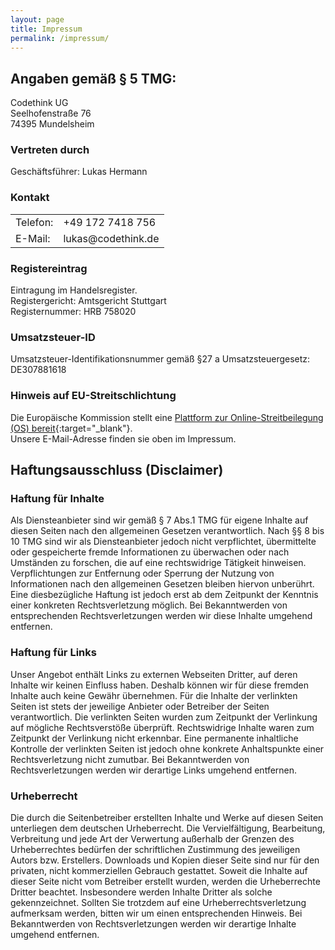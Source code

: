 ```yaml
---
layout: page
title: Impressum
permalink: /impressum/
---
```


## Angaben gemäß § 5 TMG:

Codethink UG
<br />Seelhofenstraße 76
<br />74395 Mundelsheim

### Vertreten durch

Geschäftsführer: Lukas Hermann

### Kontakt

<table>
	<tr>
		<td>Telefon:</td>
		<td>+49 172 7418 756</td>
	</tr>
	<tr>
		<td>E-Mail:</td>
		<td>lukas@codethink.de</td>
	</tr>
</table>

### Registereintrag

Eintragung im Handelsregister.
<br />Registergericht: Amtsgericht Stuttgart
<br />Registernummer: HRB 758020

### Umsatzsteuer-ID

Umsatzsteuer-Identifikationsnummer gemäß §27 a Umsatzsteuergesetz:
DE307881618

### Hinweis auf EU-Streitschlichtung

Die Europäische Kommission stellt eine [Plattform zur Online-Streitbeilegung (OS) bereit](http://ec.europa.eu/consumers/odr){:target="_blank"}.
<br /> Unsere E-Mail-Adresse finden sie oben im Impressum.

## Haftungsausschluss (Disclaimer)

### Haftung für Inhalte
Als Diensteanbieter sind wir gemäß § 7 Abs.1 TMG für eigene Inhalte auf diesen Seiten nach den allgemeinen Gesetzen verantwortlich. Nach §§ 8 bis 10 TMG sind wir als Diensteanbieter jedoch nicht verpflichtet, übermittelte oder gespeicherte fremde Informationen zu überwachen oder nach Umständen zu forschen, die auf eine rechtswidrige Tätigkeit hinweisen. Verpflichtungen zur Entfernung oder Sperrung der Nutzung von Informationen nach den allgemeinen Gesetzen bleiben hiervon unberührt. Eine diesbezügliche Haftung ist jedoch erst ab dem Zeitpunkt der Kenntnis einer konkreten Rechtsverletzung möglich. Bei Bekanntwerden von entsprechenden Rechtsverletzungen werden wir diese Inhalte umgehend entfernen.

### Haftung für Links
Unser Angebot enthält Links zu externen Webseiten Dritter, auf deren Inhalte wir keinen Einfluss haben. Deshalb können wir für diese fremden Inhalte auch keine Gewähr übernehmen. Für die Inhalte der verlinkten Seiten ist stets der jeweilige Anbieter oder Betreiber der Seiten verantwortlich. Die verlinkten Seiten wurden zum Zeitpunkt der Verlinkung auf mögliche Rechtsverstöße überprüft. Rechtswidrige Inhalte waren zum Zeitpunkt der Verlinkung nicht erkennbar. Eine permanente inhaltliche Kontrolle der verlinkten Seiten ist jedoch ohne konkrete Anhaltspunkte einer Rechtsverletzung nicht zumutbar. Bei Bekanntwerden von Rechtsverletzungen werden wir derartige Links umgehend entfernen.

### Urheberrecht
Die durch die Seitenbetreiber erstellten Inhalte und Werke auf diesen Seiten unterliegen dem deutschen Urheberrecht. Die Vervielfältigung, Bearbeitung, Verbreitung und jede Art der Verwertung außerhalb der Grenzen des Urheberrechtes bedürfen der schriftlichen Zustimmung des jeweiligen Autors bzw. Erstellers. Downloads und Kopien dieser Seite sind nur für den privaten, nicht kommerziellen Gebrauch gestattet. Soweit die Inhalte auf dieser Seite nicht vom Betreiber erstellt wurden, werden die Urheberrechte Dritter beachtet. Insbesondere werden Inhalte Dritter als solche gekennzeichnet. Sollten Sie trotzdem auf eine Urheberrechtsverletzung aufmerksam werden, bitten wir um einen entsprechenden Hinweis. Bei Bekanntwerden von Rechtsverletzungen werden wir derartige Inhalte umgehend entfernen.
